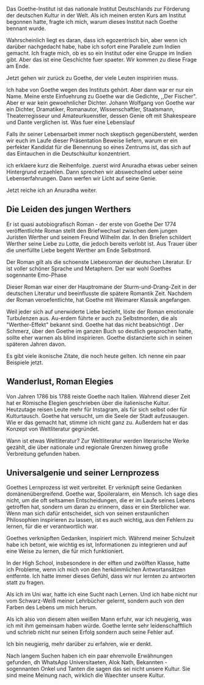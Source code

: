 Das Goethe-Institut ist das nationale Institut Deutschlands zur Förderung der deutschen Kultur in der Welt. Als ich meinen ersten Kurs am Institut begonnen hatte, fragte ich mich, warum dieses Institut nach Goethe bennant wurde.

Wahrscheinlich liegt es daran, dass ich egozentrisch bin, aber wenn ich darüber nachgedacht habe, habe ich sofort eine Parallele zum Indien gemacht. Ich fragte mich, ob es so ein Institut oder eine Gruppe im Indien gibt. Aber das ist eine Geschichte fuer spaeter. Wir kommen zu diese Frage am Ende.

Jetzt gehen wir zurück zu Goethe, der viele Leuten inspiririen muss.

Ich habe von Goethe wegen des Instituts gehört. Aber dann war er nur ein Name. Meine erste Einfuehrung zu Goethe war die Gedichte, ,,Der Fischer". Aber er war kein gewoehnlicher Dichter. Johann Wolfgang von Goethe war ein Dichter, Dramatiker, Romanautor, Wissenschaftler, Staatsmann, Theaterregisseur und Amateurkuenstler, dessen Genie oft mit Shakespeare und Dante verglichen ist. Was fuer eine Lebenslauf

Falls ihr seiner Lebensarbeit immer noch skeptisch gegenübersteht, werden wir euch im Laufe dieser Präsentation Beweise liefern, warum er ein perfekter Kandidat für die Benennung so eines Zentrums ist, das sich auf das Eintauchen in die Deutschkultur konzentriert.

ich erklaere kurz die Reihenfolge.
zuerst wird Anuradha etwas ueber seinen Hintergrund erzaehlen.
Dann sprechen wir abswechselnd ueber seine Lebenserfahrungen.
Dann werfen wir Licht auf seine Genie.

Jetzt reiche ich an Anuradha weiter.

## Die Leiden des jungen Werthers

Er ist quasi autobiografisch Roman - der erste von Goethe
 Der 1774 veröffentlichte Roman stellt den Briefwechsel zwischen dem jungen Juristen Werther und seinem Freund Wilhelm dar. 
 In den Briefen schildert Werther seine Liebe zu Lotte, die jedoch bereits verlobt ist. Aus Trauer über die unerfüllte Liebe begeht Werther am Ende Selbstmord.
 
Der Roman gilt als die schoenste Liebesroman der deutschen Literatur. 
Er ist voller schöner Sprache und Metaphern. Der war wohl Goethes sogennante Emo-Phase

Dieser Roman war einer der Hauptromane der Sturm-und-Drang-Zeit in der deutschen Literatur und beeinflusste die spätere Romantik Zeit. Nachdem der Roman veroefentlichte, hat Goethe mit Weimarer Klassik angefangen.

Weil jeder sich auf unerwiderte Liebe bezieht, löste der Roman emotionale Turbulenzen aus. Au-erdem führte er auch zu Selbstmorden, die als "Werther-Effekt" bekannt sind. Goethe hat das nicht beabsichtigt . 
Der Schmerz, über den Goethe im ganzen Buch so deutlich gesprochen hatte, sollte eher warnen als blind inspirieren. 
Goethe distanzierte sich in seinen späteren Jahren davon.

Es gibt viele ikonische Zitate, die noch heute gelten. Ich nenne ein paar Beispiele jetzt.

## Wanderlust, Roman Elegies

Von Jahren 1786 bis 1788 reiste Goethe nach Italien. Wahrend dieser Zeit hat er Römische Elegien geschrieben über die italienische Kultur.
Heutzutage reisen Leute mehr für Instagram, als für sich selbst oder für Kulturtausch. Goethe hat versucht, um die Seele der Stadt aufzusaugen. Wie er das gemacht hat, stimme ich nicht ganz zu. Außerdem hat er das Konzept von Weltliteratur gegründet. 

Wann ist etwas Weltliteratur?
Zur Weltliteratur werden literarische Werke gezählt, die über nationale und regionale Grenzen hinweg große Verbreitung gefunden haben.

## Universalgenie und seiner Lernprozess

Goethes Lernprozess ist weit verbreitet. Er verknüpft seine Gedanken domänenübergreifend.
Goethe war, Spoileralarm, ein Mensch. Ich sage dies nicht, um die oft seltsamen Entscheidungen, die er im Laufe seines Lebens getroffen hat, sondern um daran zu erinnern, dass er ein Sterblicher war. Wenn man sich dafür entscheidet, sich von seinen erstaunlichen Philosophien inspirieren zu lassen, ist es auch wichtig, aus den Fehlern zu lernen, für die er verantwortlich war.

Goethes verknüpften Gedanken, inspiriert mich. 
Während meiner Schulzeit habe ich betont, wie wichtig es ist, Informationen zu integrieren und auf eine Weise zu lernen, die für mich funktioniert. 

In der High School, insbesondere in der elften und zwölften Klasse, hatte ich Probleme, wenn ich mich von den herkömmlichen Antwortansätzen entfernte. Ich hatte immer dieses Gefühl, dass wir nur lernten zu antworten statt zu fragen. 

Als ich im Uni war, hatte ich eine Sucht nach Lernen. Und ich habe nicht nur vom Schwarz-Weiß meiner Lehrbücher gelernt, sondern auch von den Farben des Lebens um mich herum.

Als ich also von diesem alten weißen Mann erfuhr, war ich neugierig, was ich mit ihm gemeinsam haben würde. Goethe lernte sehr leidenschafftlich und schrieb nicht nur seinen Erfolg sondern auch seine Fehler auf.

Ich bin neugierig, mehr darüber zu erfahren, wie er denkt.



Nach langem Suchen haben ich ein paar ehrenvolle Erwähnungen gefunden, 
dh WhatsApp Universitaeten, Alok Nath, Bekannten - sogennanten Onkel und Tanten die sagen das sei nicht unsere Kultur. Sie sind meine Meinung nach, wirklich die Waechter unsere Kultur.
